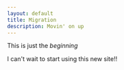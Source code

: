 ```yaml
---
layout: default
title: Migration
description: Movin' on up
---
```


This is just the *beginning*

I can't wait to start using this new site!!






